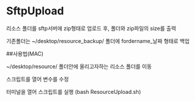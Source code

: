 # SftpUpload

리소스 폴더를 sftp서버에 zip형태로 업로드 후, 폴더와 zip파일의 size를 출력

기존폴더는 ~/desktop/resource_backup/ 폴더에 fordername_날짜 형태로 백업

##사용법(MAC)

~/desktop/resource/ 폴더안에 올리고자하는 리소스 폴더를 이동

스크립트를 열어 변수를 수정

터미널을 열어 스크립트를 실행 (bash ResourceUpload.sh)
